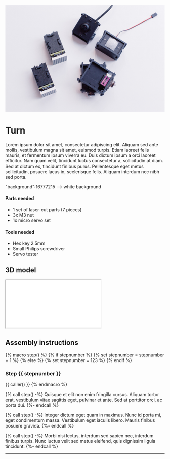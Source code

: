 ![](/assets/OPSORO_WEB-5.jpg)

# Turn
Lorem ipsum dolor sit amet, consectetur adipiscing elit. Aliquam sed ante mollis, vestibulum magna sit amet, euismod turpis. Etiam laoreet felis mauris, et fermentum ipsum viverra eu. Duis dictum ipsum a orci laoreet efficitur. Nam quam velit, tincidunt luctus consectetur a, sollicitudin at diam. Sed at dictum ex, tincidunt finibus purus. Pellentesque eget metus sollicitudin, posuere lacus in, scelerisque felis. Aliquam interdum nec nibh sed porta.

"background":16777215 --> white background

<div class="parts-tools">
  <div>
    <h4>Parts needed</h4>
    <ul>
      <li>1 set of laser-cut parts (7 pieces)</li>
      <li>3x M3 nut</li>
      <li>1x micro servo set</li>
    </ul>
  </div>
  <div>
    <h4>Tools needed</h4>
    <ul>
      <li>Hex key 2.5mm</li>
      <li>Small Philips screwdriver</li>
      <li>Servo tester</li>
    </ul>
  </div>
</div>


## 3D model

<div class="iris-container">
  <iframe src="/assets/iris/eye_full test.iris/index.html"></iframe>
</div>

## Assembly instructions

{% macro step() %}
  {% if stepnumber %}
    {% set stepnumber = stepnumber + 1 %}
  {% else %}
    {% set stepnumber = 123 %}
  {% endif %}

  ### Step {{ stepnumber }}
  {{ caller() }}
{% endmacro %}

{% call step() -%}
Quisque et elit non enim fringilla cursus. Aliquam tortor erat, vestibulum vitae sagittis eget, pulvinar et ante. Sed at porttitor orci, ac porta dui.
{%- endcall %}

{% call step() -%}
Integer dictum eget quam in maximus. Nunc id porta mi, eget condimentum massa. Vestibulum eget iaculis libero. Mauris finibus posuere gravida.
{%- endcall %}

{% call step() -%}
Morbi nisi lectus, interdum sed sapien nec, interdum finibus turpis. Nunc luctus velit sed metus eleifend, quis dignissim ligula tincidunt.
{%- endcall %}

<hr>

<!--### Step 1
Quisque et elit non enim fringilla cursus. Aliquam tortor erat, vestibulum vitae sagittis eget, pulvinar et ante. Sed at porttitor orci, ac porta dui.

### Step 2
Integer dictum eget quam in maximus. Nunc id porta mi, eget condimentum massa. Vestibulum eget iaculis libero. Mauris finibus posuere gravida.

### Step 3
Morbi nisi lectus, interdum sed sapien nec, interdum finibus turpis. Nunc luctus velit sed metus eleifend, quis dignissim ligula tincidunt.-->
